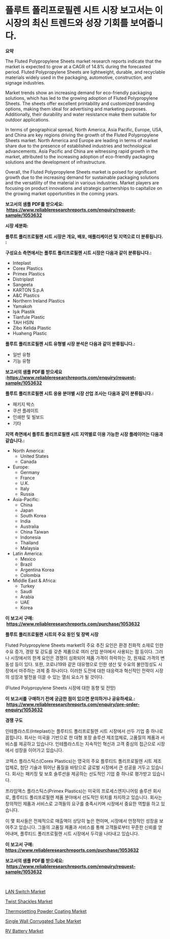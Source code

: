 <p><h1>플루트 폴리프로필렌 시트 시장 보고서는 이 시장의 최신 트렌드와 성장 기회를 보여줍니다.</h1></p><p><strong>요약</strong></p>
<p><p>The Fluted Polypropylene Sheets market research reports indicate that the market is expected to grow at a CAGR of 14.8% during the forecasted period. Fluted Polypropylene Sheets are lightweight, durable, and recyclable materials widely used in the packaging, automotive, construction, and signage industries.</p><p>Market trends show an increasing demand for eco-friendly packaging solutions, which has led to the growing adoption of Fluted Polypropylene Sheets. The sheets offer excellent printability and customized branding options, making them ideal for advertising and marketing purposes. Additionally, their durability and water resistance make them suitable for outdoor applications.</p><p>In terms of geographical spread, North America, Asia Pacific, Europe, USA, and China are key regions driving the growth of the Fluted Polypropylene Sheets market. North America and Europe are leading in terms of market share due to the presence of established industries and technological advancements. Asia Pacific and China are witnessing rapid growth in the market, attributed to the increasing adoption of eco-friendly packaging solutions and the development of infrastructure.</p><p>Overall, the Fluted Polypropylene Sheets market is poised for significant growth due to the increasing demand for sustainable packaging solutions and the versatility of the material in various industries. Market players are focusing on product innovations and strategic partnerships to capitalize on the growing market opportunities in the coming years.</p></p>
<p><strong>보고서의 샘플 PDF를 받으세요: &nbsp;<a href="https://www.reliableresearchreports.com/enquiry/request-sample/1053632">https://www.reliableresearchreports.com/enquiry/request-sample/1053632</a></strong></p>
<p><strong>시장 세분화:</strong></p>
<p><strong> 플루트 폴리프로필렌 시트 시장은 개요, 배포, 애플리케이션 및 지역으로 더 분류됩니다. :</strong></p>
<p><strong>구성요소 측면에서는 플루트 폴리프로필렌 시트 시장은 다음과 같이 분류됩니다.:</strong></p>
<p><ul><li>Inteplast</li><li>Corex Plastics</li><li>Primex Plastics</li><li>Distriplast</li><li>Sangeeta</li><li>KARTON S.p.A</li><li>A&C Plastics</li><li>Northern Ireland Plastics</li><li>Yamakoh</li><li>Işık Plastik</li><li>Tianfule Plastic</li><li>TAH HSIN</li><li>Zibo Kelida Plastic</li><li>Huaheng Plastic</li></ul></p>
<p><strong> 플루트 폴리프로필렌 시트 유형별 시장 분석은 다음과 같이 분류됩니다.:</strong></p>
<p><ul><li>일반 유형</li><li>기능 유형</li></ul></p>
<p><strong>보고서의 샘플 PDF를 받으세요 :<a href="https://www.reliableresearchreports.com/enquiry/request-sample/1053632">https://www.reliableresearchreports.com/enquiry/request-sample/1053632</a></strong></p>
<p><strong> 플루트 폴리프로필렌 시트 응용 분야별 시장 산업 조사는 다음과 같이 분류됩니다.:</strong></p>
<p><ul><li>패키지 박스</li><li>쿠션 플레이트</li><li>인쇄판 및 빌보드</li><li>기타</li></ul></p>
<p><strong>지역 측면에서 플루트 폴리프로필렌 시트 지역별로 이용 가능한 시장 플레이어는 다음과 같습니다.:</strong></p>
<p><ul>
    <li>
        North America:
        <ul>
            <li>United States</li>
            <li>Canada</li>
        </ul>
    </li>
    <li>
        Europe:
        <ul>
            <li>Germany</li>
            <li>France</li>
            <li>U.K.</li>
            <li>Italy</li>
            <li>Russia</li>
        </ul>
    </li>
    <li>
        Asia-Pacific:
        <ul>
            <li>China</li>
            <li>Japan</li>
            <li>South Korea</li>
            <li>India</li>
            <li>Australia</li>
            <li>China Taiwan</li>
            <li>Indonesia</li>
            <li>Thailand</li>
            <li>Malaysia</li>
        </ul>
    </li>
    <li>
        Latin America:
        <ul>
            <li>Mexico</li>
            <li>Brazil</li>
            <li>Argentina Korea</li>
            <li>Colombia</li>
        </ul>
    </li>
    <li>
        Middle East & Africa:
        <ul>
            <li>Turkey</li>
            <li>Saudi</li>
            <li>Arabia</li>
            <li>UAE</li>
            <li>Korea</li>
        </ul>
    </li>
    </ul></p>
<p><strong>이 보고서 구매: &nbsp;<a href="https://www.reliableresearchreports.com/purchase/1053632">https://www.reliableresearchreports.com/purchase/1053632</a></strong></p>
<p><strong>플루트 폴리프로필렌 시트의 주요 동인 및 장벽 시장</strong></p>
<p><p>Fluted Polypropylene Sheets market의 주요 추진 요인은 환경 친화적 소재로 인한 수요 증가, 경량 및 강도를 갖춘 제품으로 여러 산업 분야에서 사용되는 점 등이다. 그러나 시장에서의 한계 요인은 경쟁이 심화되어 제품 가격이 하락하는 것, 원재료 가격의 변동성 등이 있다. 또한, 코로나19와 같은 대유행으로 인한 생산 및 수요의 불안정성도 시장에서 마주하는 과제 중 하나이다. 이러한 도전에 대한 대응력과 혁신적인 전략이 시장의 성장과 발전을 이끌 수 있는 열쇠 요소가 될 것이다.</p><p>(Fluted Polypropylene Sheets 시장에 대한 동향 및 전망)</p></p>
<p><strong>이 보고서를 구매하기 전에 궁금한 점이 있으면 문의하거나 공유하세요.: &nbsp;<a href="https://www.reliableresearchreports.com/enquiry/pre-order-enquiry/1053632">https://www.reliableresearchreports.com/enquiry/pre-order-enquiry/1053632</a></strong></p>
<p><strong>경쟁 구도</strong></p>
<p><p>인테플라스트(Inteplast)는 플루티드 폴리프로필렌 시트 시장에서 선두 기업 중 하나로 꼽힙니다. 회사는 미국을 기반으로 한 대형 포장 솔루션 제조업체로, 고품질의 제품과 서비스를 제공하고 있습니다. 인테플라스트는 지속적인 혁신과 고객 중심의 접근으로 시장에서 성장을 이어가고 있습니다.</p><p>코렉스 플라스틱스(Corex Plastics)는 영국의 주요 플루티드 폴리프로필렌 시트 제조업체로, 첨단 기술과 뛰어난 품질을 바탕으로 글로벌 시장에서 큰 성공을 거두고 있습니다. 회사는 패키징 및 보호 솔루션을 제공하는 선도적인 기업 중 하나로 평가받고 있습니다.</p><p>프라임엑스 플라스틱스(Primex Plastics)는 미국의 프로세스엔지니어링 솔루션 회사로, 플루티드 폴리프로필렌 제품 분야에서 선도적인 위치를 차지하고 있습니다. 회사는 창의적인 제품과 서비스로 고객들의 요구를 충족시키며 시장에서 중요한 역할을 하고 있습니다.</p><p>이 몇 회사들은 전체적으로 매출액이 상당히 높은 편이며, 시장에서 안정적인 성장을 보여주고 있습니다. 그들의 고품질 제품과 서비스를 통해 고객들로부터 꾸준한 신뢰를 얻어내며, 플루티드 폴리프로필렌 시트 시장에서 두각을 나타내고 있습니다.</p></p>
<p><strong>이 보고서 구매: &nbsp; <a href="https://www.reliableresearchreports.com/purchase/1053632">https://www.reliableresearchreports.com/purchase/1053632</a></strong></p>
<p><strong>보고서의 샘플 PDF를 받으세요: &nbsp;<a href="https://www.reliableresearchreports.com/enquiry/request-sample/1053632">https://www.reliableresearchreports.com/enquiry/request-sample/1053632</a></strong><strong></strong></p>
<p>&nbsp;</p>
<p><p><a href="https://issuu.com/reportprime-2/docs/lan-switch-market-size-2030.pptx">LAN Switch Market</a></p><p><a href="https://view.publitas.com/reportprime-1/twist-shackles-market-size-2023-2030-global-industrial-analysis-key-geographical-regions-market-share-top-key-players-product-types-and-forecast-research-report/">Twist Shackles Market</a></p><p><a href="https://github.com/irfadac/Market-Research-Report-List-2/blob/main/thermosetting-powder-coating-market.md">Thermosetting Powder Coating Market</a></p><p><a href="https://full-wildebeest-80b.notion.site/Single-Wall-Corrugated-Tube-Market-Size-Share-Trends-Analysis-Report-By-Material-By-Type-By-End-bad55406012540d29a8d8a21efac1804">Single Wall Corrugated Tube Market</a></p><p><a href="https://view.publitas.com/reportprime-1/rv-battery-market-size-share-trends-analysis-report-by-material-by-type-by-end-user-by-region-and-segment-forecasts-2024-2031/">RV Battery Market</a></p></p>